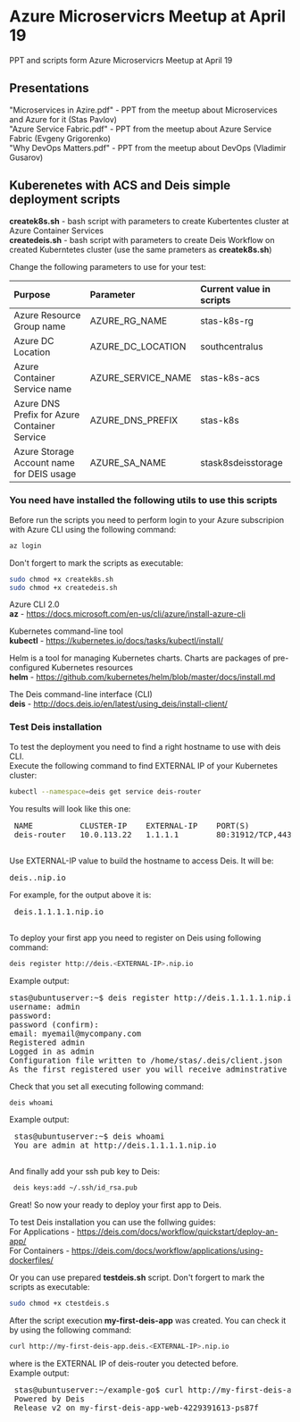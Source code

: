 # Azure Microservicrs Meetup at April 19

PPT and scripts form Azure Microservicrs Meetup at April 19

## Presentations
"Microservices in Azire.pdf" - PPT from the meetup about Microservices and Azure for it (Stas Pavlov)  
"Azure Service Fabric.pdf" - PPT from the meetup about Azure Service Fabric  (Evgeny Grigorenko)  
"Why DevOps Matters.pdf" - PPT from the meetup about DevOps (Vladimir Gusarov)  

## Kuberenetes with ACS and Deis simple deployment scripts 
**createk8s.sh** - bash script with parameters to create Kubertentes cluster at Azure Container Services  
**createdeis.sh** - bash script with parameters to create Deis Workflow on created Kuberntetes cluster (use the same prameters as **createk8s.sh**)

Change the following parameters to use for your test:


| Purpose        | Parameter           |Current value in scripts|
| :------------ |:--------------|:-------------|
| Azure Resource Group name   | AZURE_RG_NAME |stas-k8s-rg |
| Azure DC Location      | AZURE_DC_LOCATION |southcentralus | 
| Azure Container Service name |AZURE_SERVICE_NAME |stas-k8s-acs |
|Azure DNS Prefix for Azure Container Service|AZURE_DNS_PREFIX| stas-k8s |
|Azure Storage Account name for DEIS usage|AZURE_SA_NAME |stask8sdeisstorage |

### You need have installed the following utils to use this scripts

Before run the scripts you need to perform login to your Azure subscripion with Azure CLI using the following command:
```bash
az login
```

Don't forgert to mark the scripts as executable:
```bash
sudo chmod +x createk8s.sh
sudo chmod +x createdeis.sh
```

 Azure CLI 2.0  
**az** - https://docs.microsoft.com/en-us/cli/azure/install-azure-cli  

Kubernetes command-line tool  
**kubectl** - https://kubernetes.io/docs/tasks/kubectl/install/  

Helm is a tool for managing Kubernetes charts. Charts are packages of pre-configured Kubernetes resources  
**helm** - https://github.com/kubernetes/helm/blob/master/docs/install.md  

The Deis command-line interface (CLI)  
**deis** - http://docs.deis.io/en/latest/using_deis/install-client/  

### Test Deis installation

To test the deployment you need to find a right hostname to use with deis CLI.  
Execute the following command to find EXTERNAL IP of your Kubernetes cluster:  
```bash
kubectl --namespace=deis get service deis-router
```
You results will look like this one:
<pre>
 NAME          CLUSTER-IP    EXTERNAL-IP    PORT(S)                                                    AGE
 deis-router   10.0.113.22   1.1.1.1        80:31912/TCP,443:31642/TCP,2222:31239/TCP,9090:32507/TCP   5m
 </pre>
Use EXTERNAL-IP value to build the hostname to access Deis. It will be:  
<pre>
deis.<EXTERNAL-IP>.nip.io  
</pre>
For example, for the output above it is:
 <pre>
 deis.1.1.1.1.nip.io
 </pre>
To deploy your first app you need to register on Deis using following command:
```bash
deis register http://deis.<EXTERNAL-IP>.nip.io 
```
Example output:  
<pre>
stas@ubuntuserver:~$ deis register http://deis.1.1.1.1.nip.io
username: admin
password:
password (confirm):
email: myemail@mycompany.com
Registered admin
Logged in as admin
Configuration file written to /home/stas/.deis/client.json
As the first registered user you will receive adminstrative priveleges.  
</pre>
Check that you set all executing following command:
```bash
deis whoami
```
Example output: 
<pre>
 stas@ubuntuserver:~$ deis whoami
 You are admin at http://deis.1.1.1.1.nip.io
 </pre>
 And finally add your ssh pub key to Deis:
```bash
 deis keys:add ~/.ssh/id_rsa.pub
```
Great! So now your ready to deploy your first app to Deis.

To test Deis installation you can use the follwing guides:  
For Applications - https://deis.com/docs/workflow/quickstart/deploy-an-app/  
For Containers - https://deis.com/docs/workflow/applications/using-dockerfiles/

Or you can use prepared **testdeis.sh** script. 
Don't forgert to mark the scripts as executable:
```bash
sudo chmod +x ctestdeis.s
```
After the script execution **my-first-deis-app** was created. You can check it by using the following command:
```bash
curl http://my-first-deis-app.deis.<EXTERNAL-IP>.nip.io  
```
where <EXTERNAL-IP> is the EXTERNAL IP of deis-router you detected before.  
Example output:
 <pre>
 stas@ubuntuserver:~/example-go$ curl http://my-first-deis-app.deis.1.1.1.1.nip.io
 Powered by Deis
 Release v2 on my-first-deis-app-web-4229391613-ps87f  
 </pre>